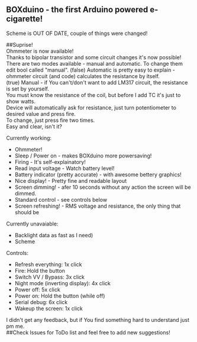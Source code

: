 ## BOXduino - the first Arduino powered e-cigarette!  

Scheme is OUT OF DATE, couple of things were changed!  

##Suprise!  
Ohmmeter is now available!  
Thanks to bipolar transistor and some circuit changes it's now possible!  
There are two modes available - manual and automatic.
To change them edit bool called "manual". 
(false) Automatic is pretty easy to explain - ohmmeter circuit (and code) calculates the resistance by itself.  
(true) Manual - if You can't/don't want to add LM317 circuit, the resistance is set by yourself.  
You must know the resistance of the coil, but before I add TC it's just to show watts.  
Device will automatically ask for resistance, just turn potentiometer to desired value and press fire.  
To change, just press fire two times.  
Easy and clear, isn't it?

Currently working:
  * Ohmmeter!  
  * Sleep / Power on - makes BOXduino more powersaving!  
  * Firing - It's self-explainatory! 
  * Read input voltage - Watch battery level!  
  * Battery indicator (pretty accurate) - with awesome bettery graphics!  
  * Nice display! - Pretty fine and readable layout  
  * Screen dimming! - afer 10 seconds without any action the screen will be dimmed.  
  * Standard control - see controls below  
  * Screen refreshing! - RMS voltage and resistance, the only thing that should be  

Currently unavaiable:
  * Backlight data as fast as I need)  
  * Scheme  

Controls:  
  * Refresh everything: 1x click  
  * Fire: Hold the button  
  * Switch VV / Bypass: 3x click  
  * Night mode (inverting display): 4x click  
  * Power off: 5x click  
  * Power on: Hold the button (while off)  
  * Serial debug: 6x click  
  * Wakeup the screen: 1x click   
  
I didn't get any feedback, but if You find something hard to understand just pm me.  
##Check Issues for ToDo list and feel free to add new suggestions!  
